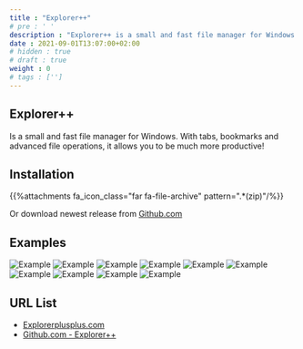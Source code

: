 ```yaml
---
title : "Explorer++"
# pre : ' '
description : "Explorer++ is a small and fast file manager for Windows. With tabs, bookmarks and advanced file operations, it allows you to be much more productive!"
date : 2021-09-01T13:07:00+02:00
# hidden : true
# draft : true
weight : 0
# tags : ['']
---
```


## Explorer++

Is a small and fast file manager for Windows. With tabs, bookmarks and advanced file operations, it allows you to be much more productive!

## Installation

{{%attachments fa_icon_class="far fa-file-archive" pattern=".*(zip)"/%}}

Or download newest release from [Github.com](https://github.com/derceg/explorerplusplus/releases)

## Examples

![Example](images/screenshot-1.png)
![Example](images/screenshot-2.png)
![Example](images/screenshot-3.png)
![Example](images/screenshot-4.png)
![Example](images/screenshot-5.png)
![Example](images/screenshot-6.png)
![Example](images/screenshot-7.png)
![Example](images/screenshot-8.png)
![Example](images/screenshot-9.png)
![Example](images/screenshot-10.png)

## URL List

* [Explorerplusplus.com](https://explorerplusplus.com/)
* [Github.com - Explorer++](https://github.com/derceg/explorerplusplus)
